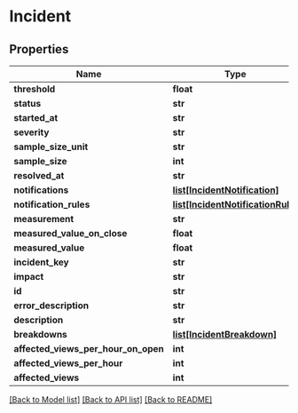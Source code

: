 # Incident

## Properties
Name | Type | Description | Notes
------------ | ------------- | ------------- | -------------
**threshold** | **float** |  | [optional] 
**status** | **str** |  | [optional] 
**started_at** | **str** |  | [optional] 
**severity** | **str** |  | [optional] 
**sample_size_unit** | **str** |  | [optional] 
**sample_size** | **int** |  | [optional] 
**resolved_at** | **str** |  | [optional] 
**notifications** | [**list[IncidentNotification]**](IncidentNotification.md) |  | [optional] 
**notification_rules** | [**list[IncidentNotificationRule]**](IncidentNotificationRule.md) |  | [optional] 
**measurement** | **str** |  | [optional] 
**measured_value_on_close** | **float** |  | [optional] 
**measured_value** | **float** |  | [optional] 
**incident_key** | **str** |  | [optional] 
**impact** | **str** |  | [optional] 
**id** | **str** |  | [optional] 
**error_description** | **str** |  | [optional] 
**description** | **str** |  | [optional] 
**breakdowns** | [**list[IncidentBreakdown]**](IncidentBreakdown.md) |  | [optional] 
**affected_views_per_hour_on_open** | **int** |  | [optional] 
**affected_views_per_hour** | **int** |  | [optional] 
**affected_views** | **int** |  | [optional] 

[[Back to Model list]](../README.md#documentation-for-models) [[Back to API list]](../README.md#documentation-for-api-endpoints) [[Back to README]](../README.md)


